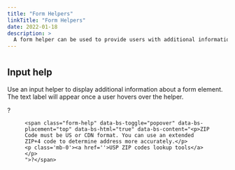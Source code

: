 ```yaml
---
title: "Form Helpers"
linkTitle: "Form Helpers"
date: 2022-01-18
description: >
  A form helper can be used to provide users with additional information about the elements of a form that may be unclear.
---
```


<div class="markdown">
<div>
                        <div class="d-flex mb-3">
                          <h1 class="m-0"></h1>
                        </div>
                      </div>
                      <h2 id="input-help">Input help</h2>
                      <p>Use an input helper to display additional information about a form element. The text label will appear once a user hovers over the helper.</p>
                      <div class="example no_toc_section">
                        <div class="example-content">
                          <span class="form-help" data-bs-toggle="popover" data-bs-placement="top" data-bs-html="true" data-bs-content="<p>ZIP Code must be US or CDN format. You can use an extended ZIP+4 code to determine address more accurately.</p><p class='mb-0'><a href=''>USP ZIP codes lookup tools</a></p>" data-bs-original-title="" title="">?</span>
                        </div>
                      </div>
                      <div class="example-code">
                        <figure class="highlight">
                          <pre><code class="language-html" data-lang="html"><span class="nt">&lt;span</span> <span class="na">class=</span><span class="s">"form-help"</span> <span class="na">data-bs-toggle=</span><span class="s">"popover"</span> <span class="na">data-bs-placement=</span><span class="s">"top"</span> <span class="na">data-bs-html=</span><span class="s">"true"</span> <span class="na">data-bs-content=</span><span class="s">"&lt;p&gt;ZIP Code must be US or CDN format. You can use an extended ZIP+4 code to determine address more accurately.&lt;/p&gt;
&lt;p class='mb-0'&gt;&lt;a href=''&gt;USP ZIP codes lookup tools&lt;/a&gt;&lt;/p&gt;
"</span><span class="nt">&gt;</span>?<span class="nt">&lt;/span&gt;</span></code></pre>
                        </figure>
                      </div>
                    </div>
